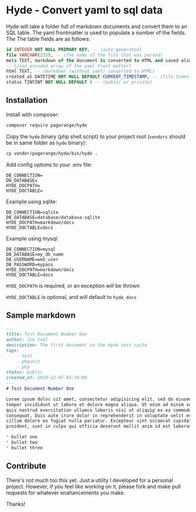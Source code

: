 # Hyde - Convert yaml to sql data

Hyde will take a folder full of markdown documents and convert them to an SQL table.  The yaml frontmatter is used to populate a number of the fields.  The 
The table fields are as follows:

```sql
id INTEGER NOT NULL PRIMARY KEY, -- (auto generated)
file VARCHAR(255), -- (the name of the file that was parsed)
meta TEXT, markdown of the document is converted to HTML and saved also.
-- (json encoded array of the yaml front matter)
html TEXT, -- (markdown (without yaml) converted to HTML)
created_at DATETIME NOT NULL DEFAULT CURRENT_TIMESTAMP, -- (file timestamp)
status TINYINT NOT NULL DEFAULT 0 -- (public or private)
```

## Installation

Install with composer:

```bash
composer require pagerange/hyde
```

Copy the `hyde` binary (php shell script) to your project root (`vendors` should be in same folder as `hyde` binary):

```bash
cp vendor/pagerange/hyde/bin/hyde .
```

Add config options to your .env file:

```
DB_CONNECTION=
DB_DATABASE=
HYDE_DOCPATH=
HYDE_DOCTABLE=
```

Example using sqlite:

```
DB_CONNECTION=sqlite
DB_DATABASE=database/database.sqlite
HYDE_DOCPATH=markdown/docs
HYDE_DOCTABLE=docs
```

Example using mysql:

```
DB_CONNECTION=mysql
DB_DATABASE=my_db_name
DB_USERNAME=web_user
DB_PASSWORD=mypass
HYDE_DOCPATH=markdown/docs
HYDE_DOCTABLE=docs
```

`HYDE_DOCPATH` is required, or an exception will be thrown

`HYDE_DOCTABLE` is optional, and will default to `hyde_docs`

## Sample markdown

```markdown
---
title: Test Document Number One
author: Joe Cool
description: The first document in the Hyde test suite
tags: 
    - test
    - phpunit
    - php
status: public
created_at: 2019-12-07 04:30:00
---
# Test Document Number One

Lorem ipsum dolor sit amet, consectetur adipisicing elit, sed do eiusmod
tempor incididunt ut labore et dolore magna aliqua. Ut enim ad minim veniam,
quis nostrud exercitation ullamco laboris nisi ut aliquip ex ea commodo
consequat. Duis aute irure dolor in reprehenderit in voluptate velit esse
cillum dolore eu fugiat nulla pariatur. Excepteur sint occaecat cupidatat non
proident, sunt in culpa qui officia deserunt mollit anim id est laborum.

* bullet one
* bullet two
* bullet three

```

## Contribute

There's not much too this yet.  Just a utility I developed for a personal project.  However, if you feel like working on it, please fork and make pull requests for whatever enahancements you make.

Thanks!
